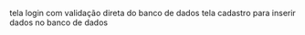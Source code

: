 tela login com validação direta do banco de dados
tela cadastro para inserir dados no banco de dados 
